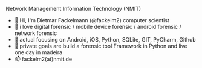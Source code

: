<!--
**fackelm2/fackelm2** is a ✨ _special_ ✨ repository because its `README.md` (this file) appears on your GitHub profile.

Here are some ideas to get you started:

- 🔭 I’m currently working on ...
- 🌱 I’m currently learning ...
- 👯 I’m looking to collaborate on ...
- 🤔 I’m looking for help with ...
- 💬 Ask me about ...
- 📫 How to reach me: ...
- 😄 Pronouns: ...
- ⚡ Fun fact: ...
-->

Network Management Information Technology (NMIT)
- 👋 Hi, I'm Dietmar Fackelmann (@fackelm2) computer scientist
- 💞️ i love digital forensic / mobile device forensic / android forensic / network forensic
- 👀 actual focusing on Android, iOS, Python, SQLite, GIT, PyCharm, Github
- 🌱 private goals are build a forensic tool Framework in Python and live one day in madeira
- 📫 fackelm2(at)nmit.de
